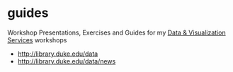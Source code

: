 # guides
Workshop Presentations, Exercises and Guides for my [Data &amp; Visualization Services](http://library.duke.edu/data) workshops

* http://library.duke.edu/data
* http://library.duke.edu/data/news
